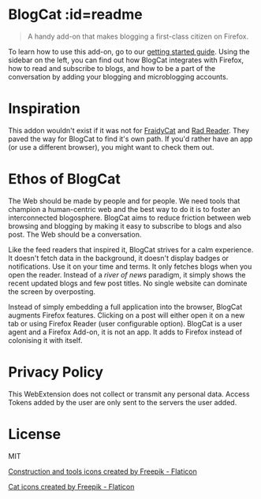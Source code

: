 # BlogCat :id=readme

> A handy add-on that makes blogging a first-class citizen on Firefox.

To learn how to use this add-on, go to our [getting started guide](/quickstart). Using the sidebar on the left, you can find out how BlogCat integrates with Firefox, how to read and subscribe to blogs, and how to be a part of the conversation by adding your blogging and microblogging accounts.

# Inspiration

This addon wouldn't exist if it was not for [FraidyCat](https://fraidyc.at) and [Rad Reader](https://cblgh.itch.io/rad-reader). They paved the way for BlogCat to find it's own path. If you'd rather have an app (or use a different browser), you might want to check them out.

# Ethos of BlogCat

The Web should be made by people and for people. We need tools that champion a human-centric web and the best way to do it is to foster an interconnected blogosphere. BlogCat aims to reduce friction between web browsing and blogging by making it easy to subscribe to blogs and also post. The Web should be a conversation.

Like the feed readers that inspired it, BlogCat strives for a calm experience. It doesn't fetch data in the background, it doesn't display badges or notifications. Use it on your time and terms. It only fetches blogs when you open the reader. Instead of a _river of news_ paradigm, it simply shows the recent updated blogs and few post titles. No single website can dominate the screen by overposting.

Instead of simply embedding a full application into the browser, BlogCat augments Firefox features. Clicking on a post will either open it on a new tab or using Firefox Reader (user configurable option). BlogCat is a user agent and a Firefox Add-on, it is not an app. It adds to Firefox instead of colonising it with itself.

# Privacy Policy

This WebExtension does not collect or transmit any personal data. Access Tokens added by the user are only sent to the servers the user added.

# License

MIT

<a href="https://www.flaticon.com/free-icons/construction-and-tools" title="construction and tools icons">Construction and tools icons created by Freepik - Flaticon</a>

<a href="https://www.flaticon.com/free-icons/cat" title="cat icons">Cat icons created by Freepik - Flaticon</a>
